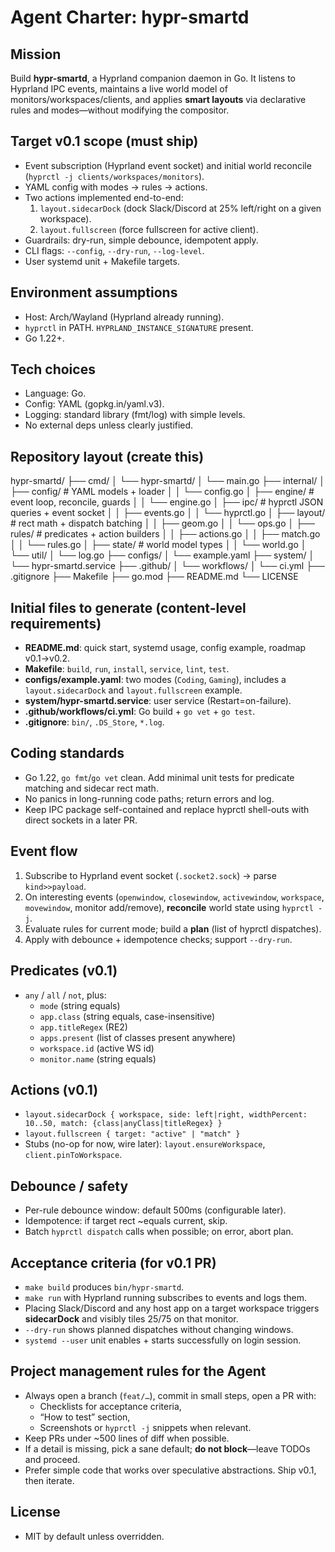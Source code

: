# Agent Charter: hypr-smartd

## Mission
Build **hypr-smartd**, a Hyprland companion daemon in Go. It listens to Hyprland IPC events, maintains a live world model of monitors/workspaces/clients, and applies **smart layouts** via declarative rules and modes—without modifying the compositor.

## Target v0.1 scope (must ship)
- Event subscription (Hyprland event socket) and initial world reconcile (`hyprctl -j clients/workspaces/monitors`).
- YAML config with modes → rules → actions.
- Two actions implemented end-to-end:
  1) `layout.sidecarDock` (dock Slack/Discord at 25% left/right on a given workspace).
  2) `layout.fullscreen` (force fullscreen for active client).
- Guardrails: dry-run, simple debounce, idempotent apply.
- CLI flags: `--config`, `--dry-run`, `--log-level`.
- User systemd unit + Makefile targets.

## Environment assumptions
- Host: Arch/Wayland (Hyprland already running).
- `hyprctl` in PATH. `HYPRLAND_INSTANCE_SIGNATURE` present.
- Go 1.22+.

## Tech choices
- Language: Go.
- Config: YAML (gopkg.in/yaml.v3).
- Logging: standard library (fmt/log) with simple levels.
- No external deps unless clearly justified.

## Repository layout (create this)
hypr-smartd/
├── cmd/
│   └── hypr-smartd/
│       └── main.go
├── internal/
│   ├── config/      # YAML models + loader
│   │   └── config.go
│   ├── engine/      # event loop, reconcile, guards
│   │   └── engine.go
│   ├── ipc/         # hyprctl JSON queries + event socket
│   │   ├── events.go
│   │   └── hyprctl.go
│   ├── layout/      # rect math + dispatch batching
│   │   ├── geom.go
│   │   └── ops.go
│   ├── rules/       # predicates + action builders
│   │   ├── actions.go
│   │   ├── match.go
│   │   └── rules.go
│   ├── state/       # world model types
│   │   └── world.go
│   └── util/
│       └── log.go
├── configs/
│   └── example.yaml
├── system/
│   └── hypr-smartd.service
├── .github/
│   └── workflows/
│       └── ci.yml
├── .gitignore
├── Makefile
├── go.mod
├── README.md
└── LICENSE

## Initial files to generate (content-level requirements)
- **README.md**: quick start, systemd usage, config example, roadmap v0.1→v0.2.
- **Makefile**: `build`, `run`, `install`, `service`, `lint`, `test`.
- **configs/example.yaml**: two modes (`Coding`, `Gaming`), includes a `layout.sidecarDock` and `layout.fullscreen` example.
- **system/hypr-smartd.service**: user service (Restart=on-failure).
- **.github/workflows/ci.yml**: Go build + `go vet` + `go test`.
- **.gitignore**: `bin/`, `.DS_Store`, `*.log`.

## Coding standards
- Go 1.22, `go fmt`/`go vet` clean. Add minimal unit tests for predicate matching and sidecar rect math.
- No panics in long-running code paths; return errors and log.
- Keep IPC package self-contained and replace hyprctl shell-outs with direct sockets in a later PR.

## Event flow
1. Subscribe to Hyprland event socket (`.socket2.sock`) → parse `kind>>payload`.
2. On interesting events (`openwindow`, `closewindow`, `activewindow`, `workspace`, `movewindow`, monitor add/remove), **reconcile** world state using `hyprctl -j`.
3. Evaluate rules for current mode; build a **plan** (list of hyprctl dispatches).
4. Apply with debounce + idempotence checks; support `--dry-run`.

## Predicates (v0.1)
- `any` / `all` / `not`, plus:
  - `mode` (string equals)
  - `app.class` (string equals, case-insensitive)
  - `app.titleRegex` (RE2)
  - `apps.present` (list of classes present anywhere)
  - `workspace.id` (active WS id)
  - `monitor.name` (string equals)

## Actions (v0.1)
- `layout.sidecarDock { workspace, side: left|right, widthPercent: 10..50, match: {class|anyClass|titleRegex} }`
- `layout.fullscreen { target: "active" | "match" }`
- Stubs (no-op for now, wire later): `layout.ensureWorkspace`, `client.pinToWorkspace`.

## Debounce / safety
- Per-rule debounce window: default 500ms (configurable later).
- Idempotence: if target rect ~equals current, skip.
- Batch `hyprctl dispatch` calls when possible; on error, abort plan.

## Acceptance criteria (for v0.1 PR)
- `make build` produces `bin/hypr-smartd`.
- `make run` with Hyprland running subscribes to events and logs them.
- Placing Slack/Discord and any host app on a target workspace triggers **sidecarDock** and visibly tiles 25/75 on that monitor.
- `--dry-run` shows planned dispatches without changing windows.
- `systemd --user` unit enables + starts successfully on login session.

## Project management rules for the Agent
- Always open a branch (`feat/…`), commit in small steps, open a PR with:
  - Checklists for acceptance criteria,
  - “How to test” section,
  - Screenshots or `hyprctl -j` snippets when relevant.
- Keep PRs under ~500 lines of diff when possible.
- If a detail is missing, pick a sane default; **do not block**—leave TODOs and proceed.
- Prefer simple code that works over speculative abstractions. Ship v0.1, then iterate.

## License
- MIT by default unless overridden.
